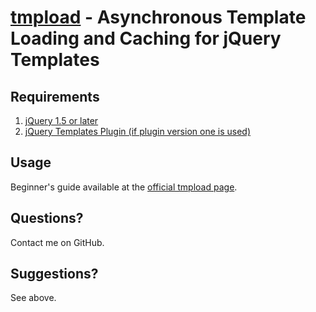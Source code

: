 [tmpload](http://markdalgleish.com/projects/tmpload) - Asynchronous Template Loading and Caching for jQuery Templates
=====================================================================================================================

Requirements
------------

1. [jQuery 1.5 or later](http://jquery.com/)
2. [jQuery Templates Plugin (if plugin version one is used)](http://github.com/jquery/jquery-tmpl)

Usage
-----

Beginner's guide available at the [official tmpload page](http://markdalgleish.com/projects/tmpload).

Questions?
----------

Contact me on GitHub.

Suggestions?
------------

See above.